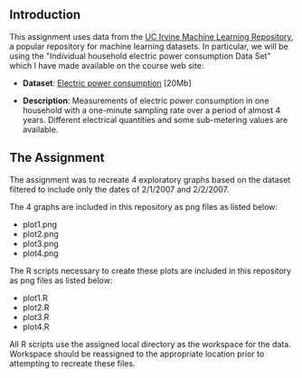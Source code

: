 ## Introduction

This assignment uses data from
the <a href="http://archive.ics.uci.edu/ml/">UC Irvine Machine
Learning Repository</a>, a popular repository for machine learning
datasets. In particular, we will be using the "Individual household
electric power consumption Data Set" which I have made available on
the course web site:


* <b>Dataset</b>: <a href="https://d396qusza40orc.cloudfront.net/exdata%2Fdata%2Fhousehold_power_consumption.zip">Electric power consumption</a> [20Mb]

* <b>Description</b>: Measurements of electric power consumption in
one household with a one-minute sampling rate over a period of almost
4 years. Different electrical quantities and some sub-metering values
are available.

## The Assignment
The assignment was to recreate 4 exploratory graphs based on the dataset filtered to include only the dates of 2/1/2007 and 2/2/2007.

The 4 graphs are included in this repository as png files as listed below:
* plot1.png
* plot2.png
* plot3.png
* plot4.png

The R scripts necessary to create these plots are included in this repository as png files as listed below:
* plot1.R
* plot2.R
* plot3.R
* plot4.R

All R scripts use the assigned local directory as the workspace for the data. Workspace should be reassigned to the appropriate location prior to attempting to recreate these files.
